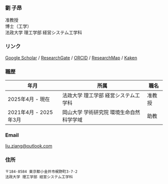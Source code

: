 # 

### 劉 子昂

准教授   
​博士（工学）   
​法政大学 理工学部 経営システム工学科

### リンク

[Google Scholar](https://scholar.google.com/citations?user=dRuC1OoAAAAJ&hl) / 
[ResearchGate](https://www.researchgate.net/profile/Ziang-Liu-4) / 
[ORCID](https://orcid.org/0000-0002-1364-3502) / 
[ResearchMap](https://researchmap.jp/liu.ziang) /
[Kaken](https://nrid.nii.ac.jp/ja/nrid/1000030908166/)

### 職歴

| 年月                  | 所属                                     | 職名   |
| --------------------- | ---------------------------------------- | ------ |
| 2025年4月 - 現在      | 法政大学 理工学部 経営システム工学科     | 准教授 |
| 2021年4月 - 2025年3月 | 岡山大学 学術研究院 環境生命自然科学学域 | 助教   |


### Email

[liu.ziang@outlook.com](mailto:liu.ziang@outlook.com)   

### 住所

```
〒184-8584 東京都小金井市梶野町3-7-2
法政大学 理工学部 経営システム工学科
```